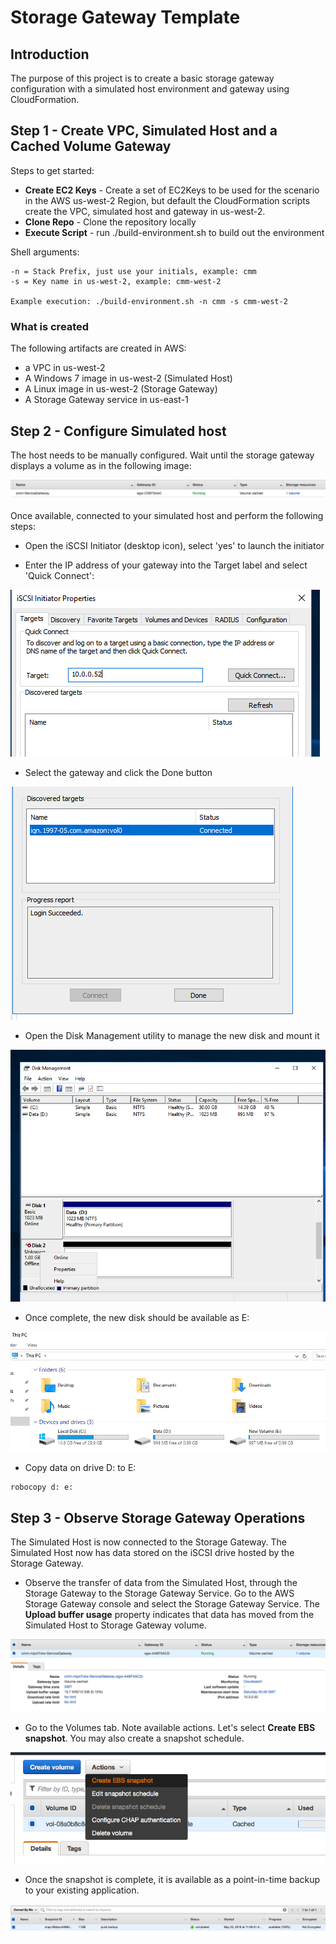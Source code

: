 # Storage Gateway  Template

## Introduction

The purpose of this project is to create a basic storage gateway configuration with a simulated host environment and gateway using CloudFormation.

## Step 1 - Create VPC, Simulated Host and a Cached Volume Gateway

Steps to get started:
* **Create EC2 Keys** - Create a set of EC2Keys to be used for the scenario in the AWS us-west-2 Region, but default the CloudFormation scripts create the VPC, simulated host and gateway in us-west-2.
* **Clone Repo** - Clone the repository locally
* **Execute Script** - run ./build-environment.sh to build out the environment

Shell arguments:
```
-n = Stack Prefix, just use your initials, example: cmm
-s = Key name in us-west-2, example: cmm-west-2

Example execution: ./build-environment.sh -n cmm -s cmm-west-2
```
### What is created

The following artifacts are created in AWS:

* a VPC in us-west-2
* A Windows 7 image in us-west-2 (Simulated Host)
* A Linux image in us-west-2 (Storage Gateway)
* A Storage Gateway service in us-east-1

## Step 2 - Configure Simulated host

The host needs to be manually configured. Wait until the storage gateway displays a volume as in the following image:

![Storage Gateway Is Available](images/image1.png)

Once available, connected to your simulated host and perform the following steps:

* Open the iSCSI Initiator (desktop icon), select 'yes' to launch the initiator

* Enter the IP address of your gateway into the Target label and select 'Quick Connect':

![Target IP Address](images/image2.png)

* Select the gateway and click the Done button

![Select Gateway](images/image3.png)

* Open the Disk Management utility to manage the new disk and mount it

![Disk Utility](images/image4.png)

* Once complete, the new disk should be available as E:

![New Volume](images/image5.png)

* Copy data on drive D: to E:

```
robocopy d: e:
```
## Step 3 - Observe Storage Gateway Operations

The Simulated Host is now connected to the Storage Gateway. The Simulated Host now has data stored on the iSCSI drive hosted by the Storage Gateway.

* Observe the transfer of data from the Simulated Host, through the Storage Gateway to the Storage Gateway Service. Go to the AWS Storage Gateway console and select the Storage Gateway Service. The **Upload buffer usage** property indicates that data has moved from the Simulated Host to Storage Gateway volume.

![Upload buffer usage](images/image6.png)

* Go to the Volumes tab. Note available actions. Let's select **Create EBS snapshot**. You may also create a snapshot schedule.

![Upload buffer usage](images/image7.png)

* Once the snapshot is complete, it is available as a point-in-time backup to your existing application.

![Snapshot Available](images/image8.png)
